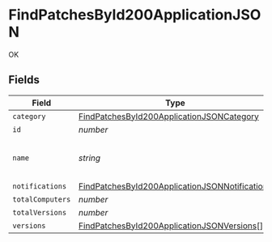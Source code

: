 # FindPatchesById200ApplicationJSON

OK


## Fields

| Field                                                                                                                       | Type                                                                                                                        | Required                                                                                                                    | Description                                                                                                                 | Example                                                                                                                     |
| --------------------------------------------------------------------------------------------------------------------------- | --------------------------------------------------------------------------------------------------------------------------- | --------------------------------------------------------------------------------------------------------------------------- | --------------------------------------------------------------------------------------------------------------------------- | --------------------------------------------------------------------------------------------------------------------------- |
| `category`                                                                                                                  | [FindPatchesById200ApplicationJSONCategory](../../models/operations/findpatchesbyid200applicationjsoncategory.md)           | :heavy_minus_sign:                                                                                                          | N/A                                                                                                                         |                                                                                                                             |
| `id`                                                                                                                        | *number*                                                                                                                    | :heavy_minus_sign:                                                                                                          | N/A                                                                                                                         |                                                                                                                             |
| `name`                                                                                                                      | *string*                                                                                                                    | :heavy_minus_sign:                                                                                                          | Name of the patch software title                                                                                            | Google Chrome                                                                                                               |
| `notifications`                                                                                                             | [FindPatchesById200ApplicationJSONNotifications](../../models/operations/findpatchesbyid200applicationjsonnotifications.md) | :heavy_minus_sign:                                                                                                          | N/A                                                                                                                         |                                                                                                                             |
| `totalComputers`                                                                                                            | *number*                                                                                                                    | :heavy_minus_sign:                                                                                                          | N/A                                                                                                                         |                                                                                                                             |
| `totalVersions`                                                                                                             | *number*                                                                                                                    | :heavy_minus_sign:                                                                                                          | N/A                                                                                                                         |                                                                                                                             |
| `versions`                                                                                                                  | [FindPatchesById200ApplicationJSONVersions](../../models/operations/findpatchesbyid200applicationjsonversions.md)[]         | :heavy_minus_sign:                                                                                                          | N/A                                                                                                                         |                                                                                                                             |